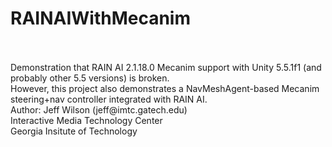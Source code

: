 # RAINAIWithMecanim
<br />
<br />
Demonstration that RAIN AI 2.1.18.0 Mecanim support with Unity 5.5.1f1 (and probably other 5.5 versions) is broken.
<br />
However, this project also demonstrates a NavMeshAgent-based Mecanim steering+nav controller integrated with RAIN AI.
<br />
Author: Jeff Wilson (jeff@imtc.gatech.edu)<br />
Interactive Media Technology Center<br />
Georgia Insitute of Technology<br />